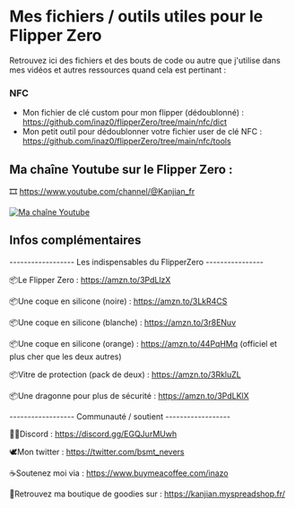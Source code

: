 # Mes fichiers / outils utiles pour le Flipper Zero

Retrouvez ici des fichiers et des bouts de code ou autre que j'utilise dans mes vidéos et autres ressources quand cela est pertinant :

### NFC

- Mon fichier de clé custom pour mon flipper (dédoublonné) : https://github.com/inaz0/flipperZero/tree/main/nfc/dict
- Mon petit outil pour dédoublonner votre fichier user de clé NFC : https://github.com/inaz0/flipperZero/tree/main/nfc/tools

## Ma chaîne Youtube sur le Flipper Zero :

🎞️ https://www.youtube.com/channel/@Kanjian_fr

[![Ma chaîne Youtube](https://yt3.googleusercontent.com/ZTyESfQjVuNcqrrBROeB1SDHxqAT5aRcLq9r1nXZKeQc1WnwJ2uDedAb3IUEv9ovBWKxnV0r0A=s176-c-k-c0x00ffffff-no-rj)](https://www.youtube.com/channel/UCUpLghnyh9zuF3wghk6ZUng "Ma chaîne Youtube")


## Infos complémentaires

------------------ Les indispensables du FlipperZero ----------------

📦Le Flipper Zero : https://amzn.to/3PdLlzX

📦Une coque en silicone (noire) : https://amzn.to/3LkR4CS

📦Une coque en silicone (blanche) : https://amzn.to/3r8ENuv

📦Une coque en silicone (orange) : https://amzn.to/44PqHMq (officiel et plus cher que les deux autres)

📦Vitre de protection (pack de deux) : https://amzn.to/3RkluZL

📦Une dragonne pour plus de sécurité : https://amzn.to/3PdLKlX


------------------ Communauté / soutient ------------------ 

🧑‍💻Discord : https://discord.gg/EGQJurMUwh

🕊️Mon twitter : https://twitter.com/bsmt_nevers

☕Soutenez moi via : https://www.buymeacoffee.com/inazo

🧺Retrouvez ma boutique de goodies sur : https://kanjian.myspreadshop.fr/
